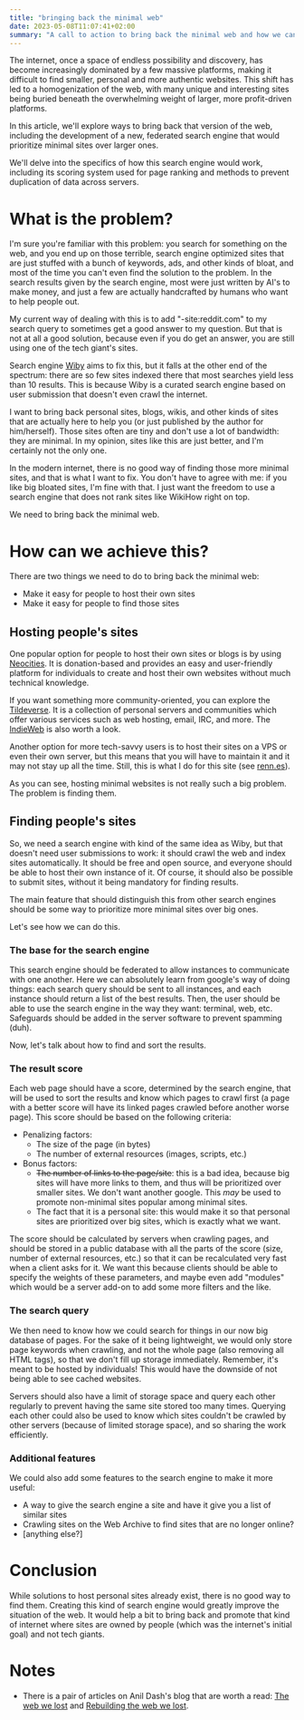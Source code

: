 ```yaml
---
title: "bringing back the minimal web"
date: 2023-05-08T11:07:41+02:00
summary: "A call to action to bring back the minimal web and how we can achieve it"
---
```


The internet, once a space of endless possibility and discovery, has become increasingly dominated by a few massive platforms, making it difficult to find smaller, personal and more authentic websites. This shift has led to a homogenization of the web, with many unique and interesting sites being buried beneath the overwhelming weight of larger, more profit-driven platforms.

In this article, we'll explore ways to bring back that version of the web, including the development of a new, federated search engine that would prioritize minimal sites over larger ones.

We'll delve into the specifics of how this search engine would work, including its scoring system used for page ranking and methods to prevent duplication of data across servers.

# What is the problem?

I'm sure you're familiar with this problem: you search for something on the web, and you end up on those terrible, search engine optimized sites that are just stuffed with a bunch of keywords, ads, and other kinds of bloat, and most of the time you can't even find the solution to the problem. In the search results given by the search engine, most were just written by AI's to make money, and just a few are actually handcrafted by humans who want to help people out.

My current way of dealing with this is to add "-site:reddit.com" to my search query to sometimes get a good answer to my question. But that is not at all a good solution, because even if you do get an answer, you are still using one of the tech giant's sites.

Search engine [Wiby](https://wiby.me) aims to fix this, but it falls at the other end of the spectrum: there are so few sites indexed there that most searches yield less than 10 results. This is because Wiby is a curated search engine based on user submission that doesn't even crawl the internet.

I want to bring back personal sites, blogs, wikis, and other kinds of sites that are actually here to help you (or just published by the author for him/herself). Those sites often are tiny and don't use a lot of bandwidth: they are minimal. In my opinion, sites like this are just better, and I'm certainly not the only one.

In the modern internet, there is no good way of finding those more minimal sites, and that is what I want to fix. You don't have to agree with me: if you like big bloated sites, I'm fine with that. I just want the freedom to use a search engine that does not rank sites like WikiHow right on top.

We need to bring back the minimal web.

# How can we achieve this?

There are two things we need to do to bring back the minimal web:
- Make it easy for people to host their own sites
- Make it easy for people to find those sites

## Hosting people's sites

One popular option for people to host their own sites or blogs is by using [Neocities](https://neocities.org/). It is donation-based and provides an easy and user-friendly platform for individuals to create and host their own websites without much technical knowledge.

If you want something more community-oriented, you can explore the [Tildeverse](https://tildeverse.org). It is a collection of personal servers and communities which offer various services such as web hosting, email, IRC, and more. The [IndieWeb](https://indieweb.org/) is also worth a look. 

Another option for more tech-savvy users is to host their sites on a VPS or even their own server, but this means that you will have to maintain it and it may not stay up all the time. Still, this is what I do for this site (see [renn.es](https://renn.es)).

As you can see, hosting minimal websites is not really such a big problem. The problem is finding them.

## Finding people's sites

So, we need a search engine with kind of the same idea as Wiby, but that doesn't need user submissions to work: it should crawl the web and index sites automatically. It should be free and open source, and everyone should be able to host their own instance of it. Of course, it should also be possible to submit sites, without it being mandatory for finding results.

The main feature that should distinguish this from other search engines should be some way to prioritize more minimal sites over big ones.

Let's see how we can do this.

### The base for the search engine

This search engine should be federated to allow instances to communicate with one another. Here we can absolutely learn from google's way of doing things: each search query should be sent to all instances, and each instance should return a list of the best results. Then, the user should be able to use the search engine in the way they want: terminal, web, etc. Safeguards should be added in the server software to prevent spamming (duh).

Now, let's talk about how to find and sort the results.

### The result score

Each web page should have a score, determined by the search engine, that will be used to sort the results and know which pages to crawl first (a page with a better score will have its linked pages crawled before another worse page). This score should be based on the following criteria:
- Penalizing factors:
    - The size of the page (in bytes)
    - The number of external resources (images, scripts, etc.)
- Bonus factors:
    - ~~The number of links to the page/site~~: this is a bad idea, because big sites will have more links to them, and thus will be prioritized over smaller sites. We don't want another google. This *may* be used to promote non-minimal sites popular among minimal sites.
    - The fact that it is a personal site: this would make it so that personal sites are prioritized over big sites, which is exactly what we want.

The score should be calculated by servers when crawling pages, and should be stored in a public database with all the parts of the score (size, number of external resources, etc.) so that it can be recalculated very fast when a client asks for it. We want this because clients should be able to specify the weights of these parameters, and maybe even add "modules" which would be a server add-on to add some more filters and the like.

### The search query

We then need to know how we could search for things in our now big database of pages. For the sake of it being lightweight, we would only store page keywords when crawling, and not the whole page (also removing all HTML tags), so that we don't fill up storage immediately. Remember, it's meant to be hosted by individuals! This would have the downside of not being able to see cached websites.

Servers should also have a limit of storage space and query each other regularly to prevent having the same site stored too many times. Querying each other could also be used to know which sites couldn't be crawled by other servers (because of limited storage space), and so sharing the work efficiently.

### Additional features

We could also add some features to the search engine to make it more useful:
- A way to give the search engine a site and have it give you a list of similar sites
- Crawling sites on the Web Archive to find sites that are no longer online?
- [anything else?]

# Conclusion

While solutions to host personal sites already exist, there is no good way to find them. Creating this kind of search engine would greatly improve the situation of the web. It would help a bit to bring back and promote that kind of internet where sites are owned by people (which was the internet's initial goal) and not tech giants.

# Notes

- There is a pair of articles on Anil Dash's blog that are worth a read: [The web we lost](https://www.anildash.com/2012/12/13/the_web_we_lost/) and [Rebuilding the web we lost](https://www.anildash.com/2012/12/18/rebuilding_the_web_we_lost/).
